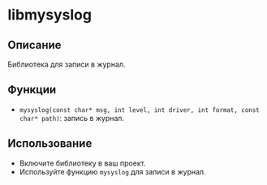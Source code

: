 # libmysyslog
## Описание
Библиотека для записи в журнал.

## Функции
- `mysyslog(const char* msg, int level, int driver, int format, const char* path)`: запись в журнал.

## Использование
- Включите библиотеку в ваш проект.
- Используйте функцию `mysyslog` для записи в журнал.
